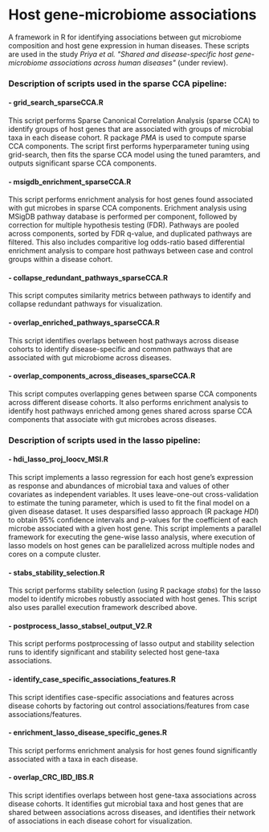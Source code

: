 # Host gene-microbiome associations
A framework in R for identifying associations between gut microbiome composition and host gene expression in human diseases. These scripts are used in the study _Priya et al. "Shared and disease-specific host gene-microbiome associations across human diseases"_ (under review).

### Description of scripts used in the sparse CCA pipeline:

#### - grid_search_sparseCCA.R
This script performs Sparse Canonical Correlation Analysis (sparse CCA) to identify groups of host genes that are associated with groups of microbial taxa in each disease cohort. R package _PMA_ is used to compute sparse CCA components. The script first performs hyperparameter tuning using grid-search, then fits the sparse CCA model using the tuned paramters, and outputs significant sparse CCA components. 

#### - msigdb_enrichment_sparseCCA.R
This script performs enrichment analysis for host genes found associated with gut microbes in sparse CCA components. Erichment analysis using MSigDB pathway database is performed per component, followed by correction for multiple hypothesis testing (FDR). Pathways are pooled across components, sorted by FDR q-value, and duplicated pathways are filtered. This also includes comparitive log odds-ratio based differential enrichment analysis to compare host pathways between case and control groups within a disease cohort.

#### - collapse_redundant_pathways_sparseCCA.R
This script computes similarity metrics between pathways to identify and collapse redundant pathways for visualization.

#### - overlap_enriched_pathways_sparseCCA.R
This script identifies overlaps between host pathways across disease cohorts to identify disease-specific and common pathways that are associated with gut microbiome across diseases.

#### - overlap_components_across_diseases_sparseCCA.R
This script computes overlapping genes between sparse CCA components across different disease cohorts. It also performs enrichment analysis to identify host pathways enriched among genes shared across sparse CCA components that associate with gut microbes across diseases.

### Description of scripts used in the lasso pipeline:

#### - hdi_lasso_proj_loocv_MSI.R
This script implements a lasso regression for each host gene’s expression as response and abundances of microbial taxa and values of other covariates as independent variables. It uses leave-one-out cross-validation to estimate the tuning parameter, which is used to fit the final model on a given disease dataset. It uses desparsified lasso approach (R package _HDI_) to obtain 95% confidence intervals and p-values for the coefficient of each microbe associated with a given host gene. This script implements a parallel framework for executing the gene-wise lasso analysis, where execution of lasso models on host genes can be parallelized across multiple nodes and cores on a compute cluster.

#### - stabs_stability_selection.R
This script performs stability selection (using R package _stabs_) for the lasso model to identify microbes robustly associated with host genes. This script also uses parallel execution framework described above.

#### - postprocess_lasso_stabsel_output_V2.R
This script performs postprocessing of lasso output and stability selection runs to identify significant and stability selected host gene-taxa associations.

#### - identify_case_specific_associations_features.R
This script identifies case-specific associations and features across disease cohorts by factoring out control associations/features from case associations/features.

#### - enrichment_lasso_disease_specific_genes.R
This script performs enrichment analysis for host genes found significantly associated with a taxa in each disease.

#### - overlap_CRC_IBD_IBS.R
This script identifies overlaps between host gene-taxa associations across disease cohorts. It identifies gut microbial taxa and host genes that are shared between associations across diseases, and identifies their network of associations in each disease cohort for visualization.
